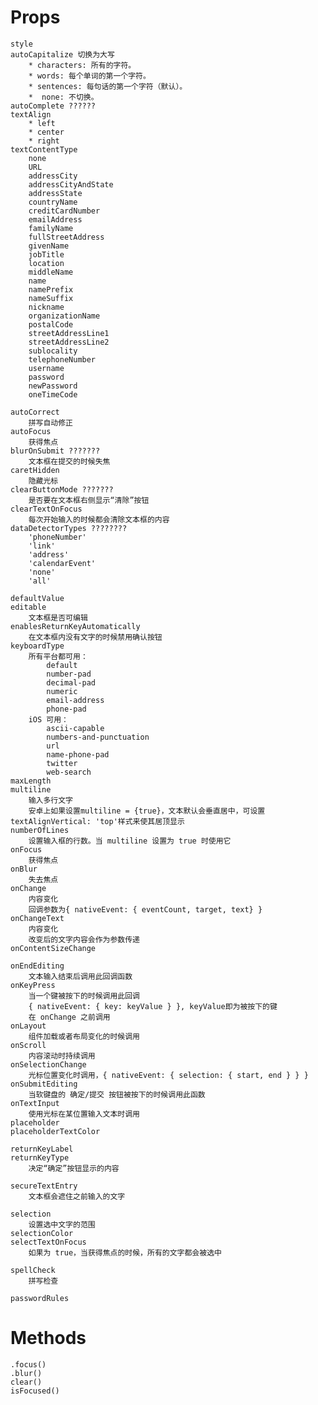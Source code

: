 # Props
    style
    autoCapitalize 切换为大写
        * characters: 所有的字符。
        * words: 每个单词的第一个字符。
        * sentences: 每句话的第一个字符（默认）。
        *  none: 不切换。
    autoComplete ??????
    textAlign
        * left
        * center
        * right
    textContentType
        none
        URL
        addressCity
        addressCityAndState
        addressState
        countryName
        creditCardNumber
        emailAddress
        familyName
        fullStreetAddress
        givenName
        jobTitle
        location
        middleName
        name
        namePrefix
        nameSuffix
        nickname
        organizationName
        postalCode
        streetAddressLine1
        streetAddressLine2
        sublocality
        telephoneNumber
        username
        password
        newPassword
        oneTimeCode

    autoCorrect
        拼写自动修正
    autoFocus
        获得焦点
    blurOnSubmit ???????
        文本框在提交的时候失焦
    caretHidden
        隐藏光标
    clearButtonMode ???????
        是否要在文本框右侧显示“清除”按钮
    clearTextOnFocus
        每次开始输入的时候都会清除文本框的内容
    dataDetectorTypes ????????
        'phoneNumber'
        'link'
        'address'
        'calendarEvent'
        'none'
        'all'

    defaultValue
    editable
        文本框是否可编辑
    enablesReturnKeyAutomatically
        在文本框内没有文字的时候禁用确认按钮
    keyboardType
        所有平台都可用：
            default
            number-pad
            decimal-pad
            numeric
            email-address
            phone-pad
        iOS 可用：
            ascii-capable
            numbers-and-punctuation
            url
            name-phone-pad
            twitter
            web-search
    maxLength
    multiline
        输入多行文字
        安卓上如果设置multiline = {true}，文本默认会垂直居中，可设置textAlignVertical: 'top'样式来使其居顶显示
    numberOfLines
        设置输入框的行数。当 multiline 设置为 true 时使用它
    onFocus
        获得焦点
    onBlur
        失去焦点
    onChange
        内容变化
        回调参数为{ nativeEvent: { eventCount, target, text} }
    onChangeText
        内容变化
        改变后的文字内容会作为参数传递
    onContentSizeChange

    onEndEditing
        文本输入结束后调用此回调函数
    onKeyPress
        当一个键被按下的时候调用此回调
        { nativeEvent: { key: keyValue } }, keyValue即为被按下的键
        在 onChange 之前调用
    onLayout
        组件加载或者布局变化的时候调用
    onScroll
        内容滚动时持续调用
    onSelectionChange
        光标位置变化时调用，{ nativeEvent: { selection: { start, end } } }
    onSubmitEditing
        当软键盘的 确定/提交 按钮被按下的时候调用此函数
    onTextInput
        使用光标在某位置输入文本时调用
    placeholder
    placeholderTextColor

    returnKeyLabel
    returnKeyType
        决定“确定”按钮显示的内容
    
    secureTextEntry
        文本框会遮住之前输入的文字
    
    selection
        设置选中文字的范围
    selectionColor
    selectTextOnFocus
        如果为 true，当获得焦点的时候，所有的文字都会被选中
    
    spellCheck
        拼写检查
    
    passwordRules

# Methods
    .focus()
    .blur()
    clear()
    isFocused()
